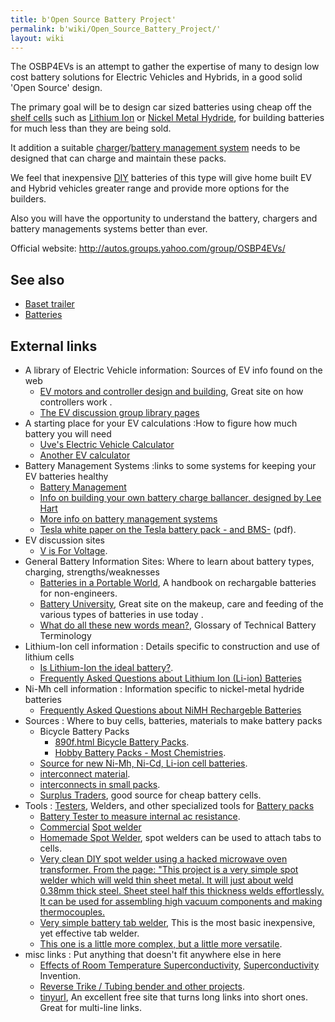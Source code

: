 ```yaml
---
title: b'Open Source Battery Project'
permalink: b'wiki/Open_Source_Battery_Project/'
layout: wiki
---
```


The OSBP4EVs is an attempt to gather the expertise of many to design low
cost battery solutions for Electric Vehicles and Hybrids, in a good
solid 'Open Source' design.

The primary goal will be to design car sized batteries using cheap off
the [shelf cells](shelf_cell "wikilink") such as [Lithium
Ion](/wiki/Lithium_Ion "wikilink") or [Nickel Metal
Hydride](/wiki/Nickel_Metal_Hydride "wikilink"), for building batteries for
much less than they are being sold.

It addition a suitable [charger](charger "wikilink")/[battery management
system](battery_management_system "wikilink") needs to be designed that
can charge and maintain these packs.

We feel that inexpensive [DIY](wikipedia:DIY "wikilink") batteries of
this type will give home built EV and Hybrid vehicles greater range and
provide more options for the builders.

Also you will have the opportunity to understand the battery, chargers
and battery managements systems better than ever.

Official website: <http://autos.groups.yahoo.com/group/OSBP4EVs/>

See also
--------

-   [Baset trailer](/wiki/Baset_trailer "wikilink")
-   [Batteries](/wiki/Batteries "wikilink")

External links
--------------

-   A library of Electric Vehicle information: Sources of EV info found
    on the web
    -   [EV motors and controller design and
        building](http://4qd.co.uk/faq/index.html), Great site on how
        controllers work .
    -   [The EV discussion group library
        pages](http://www.evdl.org/lib/)
-   A starting place for your EV calculations :How to figure how much
    battery you will need
    -   [Uve's Electric Vehicle
        Calculator](http://www.geocities.com/hempev/EVCalculator.html)
    -   [Another EV calculator](http://www.evconvert.com/tools/evcalc/)
-   Battery Management Systems :links to some systems for keeping your
    EV batteries healthy
    -   [Battery
        Management](http://www.cameronsoftware.com/ev/EV_BatteryManagementSystems.html)
    -   [Info on building your own battery charge ballancer, designed by
        Lee Hart](http://www.geocities.com/sorefeets/balancerland/)
    -   [More info on battery management
        systems](http://www.metricmind.com/ac_honda/bms.htm)
    -   [Tesla white paper on the Tesla battery pack - and
        BMS-](http://www.teslamotors.com/display_data/TeslaRoadsterBatterySystem.pdf)
        (pdf).
-   EV discussion sites
    -   [V is For Voltage](http://visforvoltage.net).
-   General Battery Information Sites: Where to learn about battery
    types, charging, strengths/weaknesses
    -   [Batteries in a Portable World](http://www.buchmann.ca), A
        handbook on rechargable batteries for non-engineers.
    -   [Battery
        University](http://www.batteryuniversity.com/index.htm), Great
        site on the makeup, care and feeding of the various types of
        batteries in use today .
    -   [What do all these new words
        mean?](http://www.greenbatteries.com/batteryterms.html),
        Glossary of Technical Battery Terminology
-   Lithium-Ion cell information : Details specific to construction and
    use of lithium cells
    -   [Is Lithium-Ion the ideal
        battery?](http://www.batteryuniversity.com/partone-5.htm).
    -   [Frequently Asked Questions about Lithium Ion (Li-ion)
        Batteries](http://www.greenbatteries.com/libafa.html)
-   Ni-Mh cell information : Information specific to nickel-metal
    hydride batteries
    -   [Frequently Asked Questions about NiMH Rechargeble
        Batteries](http://www.greenbatteries.com/nibafa.html)
-   Sources : Where to buy cells, batteries, materials to make battery
    packs
    -   Bicycle Battery Packs
        -   [890f.html Bicycle Battery
            Packs](http://www.rabbittool.com/pages/).
        -   [Hobby Battery Packs - Most
            Chemistries](http://www.batteryspace.com).
    -   [Source for new Ni-Mh, Ni-Cd, Li-ion cell
        batteries](http://www.greenbatteries.com/).
    -   [interconnect
        material](http://www.toolsandsupplies.com/detail.asp?product_id=SA%2045803).
    -   [interconnects in small packs](http://www.mcmaster.com).
    -   [Surplus Traders](http://www.surplustraders.net/b/), good source
        for cheap battery cells.
-   Tools : [Testers](/wiki/Tester "wikilink"), Welders, and other specialized
    tools for [Battery packs](/wiki/Battery_pack "wikilink")
    -   [Battery Tester to measure internal ac
        resistance](http://f1.grp.yahoofs.com/v1/UHxHRgFaEgXjxE3HfRPSQPTs0soZDa083gMKqrAMaOf5qPmqpGojy3C5KqPFGeGJOEZV3Wuo0Wvz4wIBlZXmYskPfksJ-9s/BATTERY_TESTER.doc).
    -   [Commercial](http://www.hobbyspotwelders.com/HSBATTERYPEN.php)
        [Spot welder](/wiki/Spot_welder "wikilink")
    -   [Homemade Spot Welder](http://www.5bears.com/welder.htm), spot
        welders can be used to attach tabs to cells.
    -   [Very clean DIY spot welder using a hacked microwave oven
        transformer. From the page: "This project is a very simple spot
        welder which will weld thin sheet metal. It will just about weld
        0.38mm thick steel. Sheet steel half this thickness welds
        effortlessly. It can be used for assembling high vacuum
        components and making
        thermocouples.](http://www.teralab.co.uk/Electronics/Spot_Welder/Spot_Welder_Page1.htm)
    -   [Very simple battery tab
        welder](http://www.philpem.me.uk/elec/welder/), This is the most
        basic inexpensive, yet effective tab welder.
    -   [This one is a little more complex, but a little more
        versatile](http://www.sas.org/E-Bulletin/2003-10-31/labNotesAS/body.html).
-   misc links : Put anything that doesn't fit anywhere else in here
    -   [Effects of Room Temperature
        Superconductivity](http://www.kz1300.com/hfgc/),
        [Superconductivity](/wiki/Superconductivity "wikilink") Invention.
    -   [Reverse Trike / Tubing bender and other
        projects](http://skidaddysprojectscom.com).
    -   [tinyurl](http://tinyurl.com/), An excellent free site that
        turns long links into short ones. Great for multi-line links.
